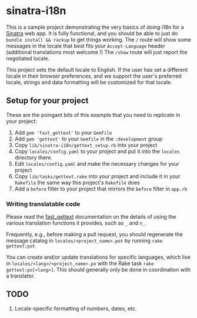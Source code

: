 # sinatra-i18n

This is a sample project demonstrating the very basics of doing i18n for a
[Sinatra](www.sinatrarb.com/) web app. It is fully functional, and you
should be able to just do `bundle install && rackup` to get things
working. The `/` route will show some messages in the locale that best fits
your `Accept-Language` header (additional translations most welcome !) The
`/show` route will just report the negotiated locale.

This project sets the default locale to English. If the user has set a different locale in their browser preferences, and we support the user's preferred locale, strings and data formatting will be customized for that locale.

## Setup for your project

These are the poingant bits of this example that you need to replicate in
your project:

1. Add `gem 'fast_gettext'` to your `Gemfile`
1. Add `gem 'gettext'` to your `Gemfile` in the `:development` group
1. Copy `lib/sinatra-i18n/gettext_setup.rb` into your project
1. Copy `locales/config.yaml` to your project and put it into the `locales`
directory there.
1. Edit `locales/config.yaml` and make the necessary changes for your
   project
1. Copy `lib/tasks/gettext.rake` into your project and include it in your
   `Rakefile` the same way this project's `Rakefile` does
1. Add a `before` filter to your project that mirrors the `before` filter
in `app.rb`

### Writing translatable code

Please read the [fast_gettext](https://github.com/grosser/fast_gettext)
documentation on the details of using the various translation functions it
provides, such as `_` and `n_`.

Frequently, e.g., before making a pull request, you should regenerate the
message catalog in `locales/<project_name>.pot` by running `rake
gettext:pot`

You can create and/or update translations for specific languages, which
live in `locales/<lang>/<project_name>.po` with the Rake task `rake
gettext:po[<lang>]`. This should generally only be done in coordination
with a translator.

## TODO

1. Locale-specific formatting of numbers, dates, etc.
